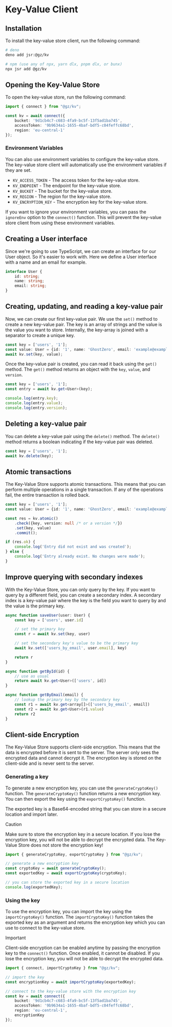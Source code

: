 # Key-Value Client

## Installation

To install the key-value store client, run the following command:

```bash
# deno
deno add jsr:@gz/kv

# npm (use any of npx, yarn dlx, pnpm dlx, or bunx)
npx jsr add @gz/kv
```

## Opening the Key-Value Store

To open the key-value store, run the following command:

```ts
import { connect } from "@gz/kv";

const kv = await connect({
    bucket: '9d1cb4c7-c683-4fa9-bc5f-13f5ad1ba745',
    accessToken: '9b9634a1-1655-4baf-bdf5-c04feffc68bd',
    region: 'eu-central-1'
});
```

### Environment Variables

You can also use environment variables to configure the key-value store. The key-value store client will automatically
use the environment variables if they are set.

- `KV_ACCESS_TOKEN` - The access token for the key-value store.
- `KV_ENDPOINT` - The endpoint for the key-value store.
- `KV_BUCKET` - The bucket for the key-value store.
- `KV_REGION` - The region for the key-value store.
- `KV_ENCRYPTION_KEY` - The encryption key for the key-value store.

If you want to ignore your environment variables, you can pass the `ignoreEnv` option to the `connect()` function. This
will prevent the key-value store client from using these environment variables.

## Creating a User interface

Since we're going to use TypeScript, we can create an interface for our User object. So it's easier to work with.
Here we define a User interface with a name and an email for example.

```typescript
interface User {
    id: string;
    name: string;
    email: string;
}
```

## Creating, updating, and reading a key-value pair

Now, we can create our first key-value pair. We use the `set()` method to create a new key-value pair. The key is an
array of strings and the value is the value you want to store. Internally, the key-array is joined with a separator to
create a unique key.

```typescript
const key = ['users', '1'];
const value: User = {id: '1', name: 'GhostZero', email: 'example@example.com'};
await kv.set(key, value);
```

Once the key-value pair is created, you can read it back using the `get()` method. The `get()` method returns an object
with the `key`, `value`, and `version`.

```typescript
const key = ['users', '1'];
const entry = await kv.get<User>(key);

console.log(entry.key);
console.log(entry.value);
console.log(entry.version);
```

## Deleting a key-value pair

You can delete a key-value pair using the `delete()` method. The `delete()` method returns a boolean indicating if the
key-value pair was deleted.

```typescript
const key = ['users', '1'];
await kv.delete(key);
```

## Atomic transactions

The Key-Value Store supports atomic transactions. This means that you can perform multiple operations in a single
transaction. If any of the operations fail, the entire transaction is rolled back.

```typescript
const key = ['users', '1'];
const value: User = {id: '1', name: 'GhostZero', email: 'example@example.com'};

const res = kv.atomic()
    .check({key, version: null /* or a version */})
    .set(key, value)
    .commit();

if (res.ok) {
    console.log('Entry did not exist and was created');
} else {
    console.log('Entry already exist. No changes were made');
}
```

## Improve querying with secondary indexes

With the Key-Value Store, you can only query by the key. If you want to query by a different field, you can create a
secondary index. A secondary index is a key-value pair where the key is the field you want to query by and the value is
the primary key.

```typescript
async function saveUser(user: User) {
    const key = ['users', user.id]

    // set the primary key
    const r = await kv.set(key, user)

    // set the secondary key's value to be the primary key
    await kv.set(['users_by_email', user.email], key)

    return r
}

async function getById(id) {
    // use as usual
    return await kv.get<User>(['users', id])
}

async function getByEmail(email) {
    // lookup the primary key by the secondary key
    const r1 = await kv.get<array[]>(['users_by_email', email])
    const r2 = await kv.get<User>(r1.value)
    return r2
}
```

## Client-side Encryption

The Key-Value Store supports client-side encryption. This means that the data is encrypted before it is sent to the
server. The server only sees the encrypted data and cannot decrypt it. The encryption key is stored on the client-side
and is never sent to the server.

### Generating a key

To generate a new encryption key, you can use the `generateCryptoKey()` function. The `generateCryptoKey()` function
returns a new encryption key. You can then export the key using the `exportCryptoKey()` function.

The exported key is a Base64-encoded string that you can store in a secure location and import later.

> [!CAUTION]
> Make sure to store the encryption key in a secure location. If you lose the encryption key, you will not be able to
> decrypt the encrypted data. The Key-Value Store does not store the encryption key!

```typescript
import { generateCryptoKey, exportCryptoKey } from "@gz/kv";

// generate a new encryption key
const cryptoKey = await generateCryptoKey();
const exportedKey = await exportCryptoKey(cryptoKey);

// you can store the exported key in a secure location
console.log(exportedKey);
```

### Using the key

To use the encryption key, you can import the key using the `importCryptoKey()` function. The `importCryptoKey()`
function takes the exported key as an argument and returns the encryption key which you can use to connect to the
key-value store.

> [!IMPORTANT]
> Client-side encryption can be enabled anytime by passing the encryption key to the `connect()` function. Once enabled,
> it cannot be disabled. If you lose the encryption key, you will not be able to decrypt the encrypted data.

```typescript
import { connect, importCryptoKey } from "@gz/kv";

// import the key
const encryptionKey = await importCryptoKey(exportedKey);

// connect to the key-value store with the encryption key
const kv = await connect({
    bucket: '9d1cb4c7-c683-4fa9-bc5f-13f5ad1ba745',
    accessToken: '9b9634a1-1655-4baf-bdf5-c04feffc68bd',
    region: 'eu-central-1',
    encryptionKey
});
```
